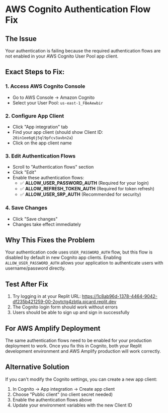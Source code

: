 # AWS Cognito Authentication Flow Fix

## The Issue
Your authentication is failing because the required authentication flows are not enabled in your AWS Cognito User Pool app client.

## Exact Steps to Fix:

### 1. Access AWS Cognito Console
- Go to AWS Console → Amazon Cognito
- Select your User Pool: `us-east-1_FBeAewbir`

### 2. Configure App Client
- Click "App integration" tab
- Find your app client (should show Client ID: `20in1ee6g6j5ql9pfcv3avbn2a`)
- Click on the app client name

### 3. Edit Authentication Flows
- Scroll to "Authentication flows" section
- Click "Edit"
- Enable these authentication flows:
  - ✅ **ALLOW_USER_PASSWORD_AUTH** (Required for your login)
  - ✅ **ALLOW_REFRESH_TOKEN_AUTH** (Required for token refresh)
  - ✅ **ALLOW_USER_SRP_AUTH** (Recommended for security)

### 4. Save Changes
- Click "Save changes"
- Changes take effect immediately

## Why This Fixes the Problem

Your authentication code uses `USER_PASSWORD_AUTH` flow, but this flow is disabled by default in new Cognito app clients. Enabling `ALLOW_USER_PASSWORD_AUTH` allows your application to authenticate users with username/password directly.

## Test After Fix

1. Try logging in at your Replit URL: https://1c8ab96d-1378-4464-9042-df235b421259-00-2oytctg4zbtla.picard.replit.dev
2. The Cognito login form should work without errors
3. Users should be able to sign up and sign in successfully

## For AWS Amplify Deployment

The same authentication flows need to be enabled for your production deployment to work. Once you fix this in Cognito, both your Replit development environment and AWS Amplify production will work correctly.

## Alternative Solution

If you can't modify the Cognito settings, you can create a new app client:
1. In Cognito → App integration → Create app client
2. Choose "Public client" (no client secret needed)
3. Enable the authentication flows above
4. Update your environment variables with the new Client ID